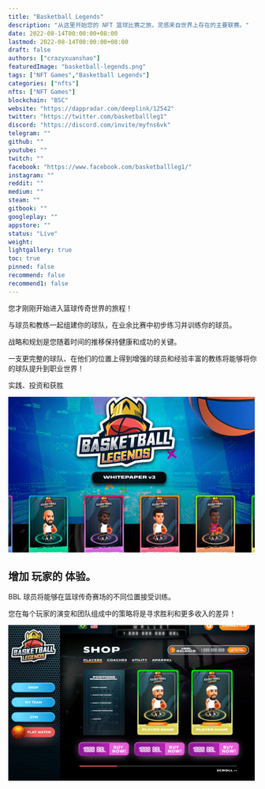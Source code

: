 ```yaml
---
title: "Basketball Legends"
description: "从这里开始您的 NFT 篮球比赛之旅，灵感来自世界上存在的主要联赛。"
date: 2022-08-14T00:00:00+08:00
lastmod: 2022-08-14T00:00:00+08:00
draft: false
authors: ["crazyxuanshao"]
featuredImage: "basketball-legends.png"
tags: ["NFT Games","Basketball Legends"]
categories: ["nfts"]
nfts: ["NFT Games"]
blockchain: "BSC"
website: "https://dappradar.com/deeplink/12542"
twitter: "https://twitter.com/basketballleg1"
discord: "https://discord.com/invite/myfns6vk"
telegram: ""
github: ""
youtube: ""
twitch: ""
facebook: "https://www.facebook.com/basketballleg1/"
instagram: ""
reddit: ""
medium: ""
steam: ""
gitbook: ""
googleplay: ""
appstore: ""
status: "Live"
weight: 
lightgallery: true
toc: true
pinned: false
recommend: false
recommend1: false
---
```

<p>您才刚刚开始进入篮球传奇世界的旅程！</p>
<p>与球员和教练一起组建你的球队，在业余比赛中初步练习并训练你的球员。&nbsp;</p>
<p>战略和规划是您随着时间的推移保持健康和成功的关键。</p>
<p>一支更完整的球队、在他们的位置上得到增强的球员和经验丰富的教练将能够将你的球队提升到职业世界！</p>
<p>实践、投资和获胜</p>

![ifdng](ifdng.png)



## 增加 玩家的 体验。 

BBL 球员将能够在篮球传奇赛场的不同位置接受训练。

您在每个玩家的演变和团队组成中的策略将是寻求胜利和更多收入的差异！

![idnff](idnff.png)
